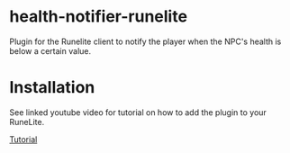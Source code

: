 # health-notifier-runelite
Plugin for the Runelite client to notify the player when the NPC's health is below a certain value.

# Installation
See linked youtube video for tutorial on how to add the plugin to your RuneLite.

[Tutorial](https://www.youtube.com/watch?v=LIhh86IivtY)
